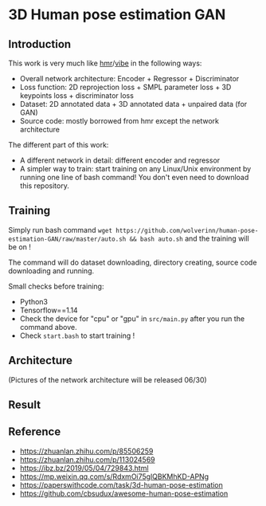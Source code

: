 # 3D Human pose estimation GAN

## Introduction

This work is very much like [hmr](https://github.com/akanazawa/hmr)/[vibe](https://github.com/mkocabas/VIBE) in the following ways:

- Overall network architecture: Encoder + Regressor + Discriminator
- Loss function: 2D reprojection loss + SMPL parameter loss + 3D keypoints loss + discriminator loss
- Dataset: 2D annotated data + 3D annotated data + unpaired data (for GAN)
- Source code: mostly borrowed from hmr except the network architecture

The different part of this work:

- A different network in detail: different encoder and regressor
- A simpler way to train: start training on any Linux/Unix environment by running one line of bash command! You don't even need to download this repository.

## Training

Simply run bash command ```wget https://github.com/wolverinn/human-pose-estimation-GAN/raw/master/auto.sh && bash auto.sh``` and the training will be on !

The command will do dataset downloading, directory creating, source code downloading and running.

Small checks before training:

- Python3
- Tensorflow==1.14
- Check the device for "cpu" or "gpu" in ```src/main.py``` after you run the command above.
- Check ```start.bash``` to start training !

## Architecture
(Pictures of the network architecture will be released 06/30)

## Result

## Reference
- https://zhuanlan.zhihu.com/p/85506259
- https://zhuanlan.zhihu.com/p/113024569
- https://ibz.bz/2019/05/04/729843.html
- https://mp.weixin.qq.com/s/RdxmOi75glQBKMhKD-APNg
- https://paperswithcode.com/task/3d-human-pose-estimation
- https://github.com/cbsudux/awesome-human-pose-estimation
